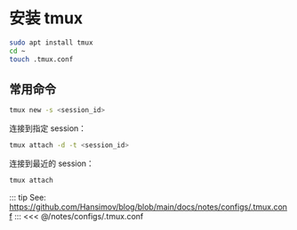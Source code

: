 # 安装 tmux

```sh
sudo apt install tmux
cd ~
touch .tmux.conf
```

## 常用命令

```sh
tmux new -s <session_id>
```

连接到指定 session：

```sh
tmux attach -d -t <session_id>
```

连接到最近的 session：

```sh
tmux attach
```

::: tip See: https://github.com/Hansimov/blog/blob/main/docs/notes/configs/.tmux.conf
:::
<<< @/notes/configs/.tmux.conf